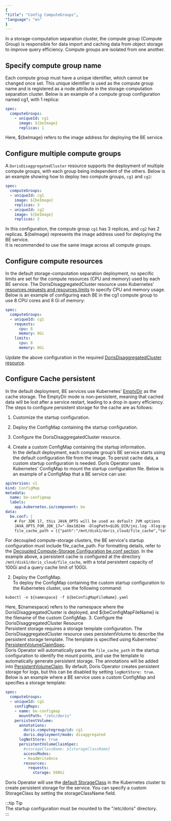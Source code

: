 ```yaml
---
{
"title": "Config ComputeGroups",
"language": "en"
}
---
```


<!-- 
Licensed to the Apache Software Foundation (ASF) under one
or more contributor license agreements.  See the NOTICE file
distributed with this work for additional information
regarding copyright ownership.  The ASF licenses this file
to you under the Apache License, Version 2.0 (the
"License"); you may not use this file except in compliance
with the License.  You may obtain a copy of the License at

  http://www.apache.org/licenses/LICENSE-2.0

Unless required by applicable law or agreed to in writing,
software distributed under the License is distributed on an
"AS IS" BASIS, WITHOUT WARRANTIES OR CONDITIONS OF ANY
KIND, either express or implied.  See the License for the
specific language governing permissions and limitations
under the License.
-->

In a storage-computation separation cluster, the compute group (Compute Group) is responsible for data import and caching data from object storage to improve query efficiency. Compute groups are isolated from one another.
## Specify compute group name
Each compute group must have a unique identifier, which cannot be changed once set. This unique identifier is used as the compute group name and is registered as a node attribute in the storage-computation separation cluster. Below is an example of a compute group configuration named cg1, with 1 replica:
```yaml
spec:
  computeGroups:
    - uniqueId: cg1
      image: ${beImage}
      replicas: 1
```
Here, ${beImage} refers to the image address for deploying the BE service.
## Configure multiple compute groups
A `DorisDisaggregatedCluster` resource supports the deployment of multiple compute groups, with each group being independent of the others. Below is an example showing how to deploy two compute groups, `cg1` and `cg2`:
```yaml
spec:
  computeGroups:
  - uniqueId: cg1
    image: ${beImage}
    replicas: 3
  - uniqueId: cg2
    image: ${beImage}
    replicas: 2
```
In this configuration, the compute group `cg1` has 3 replicas, and `cg2` has 2 replicas. ${beImage} represents the image address used for deploying the BE service.  
It is recommended to use the same image across all compute groups.

## Configure compute resources
In the default storage-computation separation deployment, no specific limits are set for the compute resources (CPU and memory) used by each BE service. The DorisDisaggregatedCluster resource uses Kubernetes' [resources.requests and resources.limits](https://kubernetes.io/docs/concepts/configuration/manage-resources-containers/#requests-and-limits) to specify CPU and memory usage. Below is an example of configuring each BE in the cg1 compute group to use 8 CPU cores and 8 Gi of memory:
```yaml
spec:
  computeGroups:
  - uniqueId: cg1
    requests:
      cpu: 8
      memory: 8Gi
    limits:
      cpu: 8
      memory: 8Gi
```
Update the above configuration in the required [DorisDisaggregatedCluster resource](install-quickstart.md#step-3-deploy-the-compute-storage-decoupled-cluster).

## Configure Cache persistent
In the default deployment, BE services use Kubernetes' [EmptyDir](https://kubernetes.io/zh-cn/docs/concepts/storage/volumes/#emptydir) as the cache storage. The EmptyDir mode is non-persistent, meaning that cached data will be lost after a service restart, leading to a drop in query efficiency. The steps to configure persistent storage for the cache are as follows:  
1. Customize the startup configuration.  
2. Deploy the ConfigMap containing the startup configuration.  
3. Configure the DorisDisaggregatedCluster resource.

1. Create a custom ConfigMap containing the startup information.  
  In the default deployment, each compute group’s BE service starts using the default configuration file from the image. To persist cache data, a custom startup configuration is needed. Doris Operator uses Kubernetes' ConfigMap to mount the startup configuration file. 
  Below is an example of a ConfigMap that a BE service can use:
  ```yaml
  apiVersion: v1
  kind: ConfigMap
  metadata:
    name: be-configmap
    labels:
      app.kubernetes.io/component: be
  data:
    be.conf: |
      # For JDK 17, this JAVA_OPTS will be used as default JVM options
      JAVA_OPTS_FOR_JDK_17="-Xmx1024m -DlogPath=$LOG_DIR/jni.log -Xlog:gc*:$LOG_DIR/be.gc.log.$CUR_DATE:time,uptime:filecount=10,filesize=50M -Djavax.security.auth.useSubjectCredsOnly=false -Dsun.security.krb5.debug=true -Dsun.java.command=DorisBE -XX:-CriticalJNINatives -XX:+IgnoreUnrecognizedVMOptions --add-opens=java.base/java.lang=ALL-UNNAMED --add-opens=java.base/java.lang.invoke=ALL-UNNAMED --add-opens=java.base/java.lang.reflect=ALL-UNNAMED --add-opens=java.base/java.io=ALL-UNNAMED --add-opens=java.base/java.net=ALL-UNNAMED --add-opens=java.base/java.nio=ALL-UNNAMED --add-opens=java.base/java.util=ALL-UNNAMED --add-opens=java.base/java.util.concurrent=ALL-UNNAMED --add-opens=java.base/java.util.concurrent.atomic=ALL-UNNAMED --add-opens=java.base/sun.nio.ch=ALL-UNNAMED --add-opens=java.base/sun.nio.cs=ALL-UNNAMED --add-opens=java.base/sun.security.action=ALL-UNNAMED --add-opens=java.base/sun.util.calendar=ALL-UNNAMED --add-opens=java.security.jgss/sun.security.krb5=ALL-UNNAMED --add-opens=java.management/sun.management=ALL-UNNAMED"
      file_cache_path = [{"path":"/mnt/disk1/doris_cloud/file_cache","total_size":107374182400,"query_limit":107374182400}]
  ```
  For decoupled compute-storage clusters, the BE service's startup configuration must include file_cache_path. For formatting details, refer to the [Decoupled Compute-Storage Configuration be.conf section](../../../../compute-storage-decoupled/compilation-and-deployment.md#541-configure-beconf). In the example above, a persistent cache is configured at the directory `/mnt/disk1/doris_cloud/file_cache`, with a total persistent capacity of 100Gi and a query cache limit of 100Gi.

2. Deploy the ConfigMap.  
  To deploy the ConfigMap containing the custom startup configuration to the Kubernetes cluster, use the following command:
  ```shell
  kubectl -n ${namespace} -f ${beConfigMapFileName}.yaml 
  ```
  Here, ${namespace} refers to the namespace where the DorisDisaggregatedCluster is deployed, and ${beConfigMapFileName} is the filename of the custom ConfigMap.
3. Configure the DorisDisaggregatedCluster Resource  
  Persistent storage requires a storage template configuration. The DorisDisaggregatedCluster resource uses persistentVolume to describe the persistent storage template. The template is specified using Kubernetes' [PersistentVolumeClaimSpec](https://kubernetes.io/docs/reference/kubernetes-api/config-and-storage-resources/persistent-volume-claim-v1/#PersistentVolumeClaimSpec).  
  Doris Operator will automatically parse the `file_cache_path` in the startup configuration to identify the mount points, and use the template to automatically generate persistent storage. The annotations will be added into [PersistentVolumeClaim](https://kubernetes.io/docs/reference/kubernetes-api/config-and-storage-resources/persistent-volume-claim-v1/). By default, Doris Operator creates persistent storage for logs, but this can be disabled by setting `logNotStore: true`. Below is an example where a BE service uses a custom ConfigMap and specifies a storage template:
  ```yaml
  spec:
    computeGroups:
    - uniqueId: cg1
      configMaps:
      - name: be-configmap
        mountPath: "/etc/doris"
      persistentVolume:
        annotations:
          doris.computegroup/id: cg1
          doris.deployment/mode: disaggregated
        logNotStore: true
        persistentVolumeClaimSpec:
          #storageClassName: ${storageClassName}
          accessModes:
          - ReadWriteOnce
          resources:
            requests:
              storage: 500Gi
  ```
  Doris Operator will use the [default StorageClass](https://kubernetes.io/docs/concepts/storage/storage-classes/#default-storageclass) in the Kubernetes cluster to create persistent storage for the service. You can specify a custom StorageClass by setting the storageClassName field.

:::tip Tip  
The startup configuration must be mounted to the "/etc/doris" directory.  
:::

